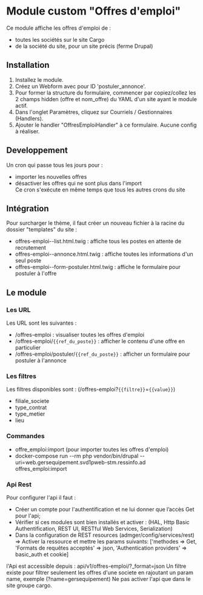 
# Module custom "Offres d'emploi"  
  
Ce module affiche les offres d'emploi de :  
* toutes les sociétés sur le site Cargo  
* de la société du site, pour un site précis (ferme Drupal)  
  
## Installation  
  
1. Installez le module.  
2. Créez un Webform avec pour ID 'postuler_annonce'.  
3. Pour former la structure du formulaire, commencer par copiez/collez les 2 champs hidden (offre et nom_offre) du YAML d'un site ayant le module actif.  
4. Dans l'onglet Paramètres, cliquez sur Courriels / Gestionnaires (Handlers).  
5. Ajouter le handler "OffresEmploiHandler" à ce formulaire. Aucune config à réaliser.  
  
## Developpement  
  
Un cron qui passe tous les jours pour :  
* importer les nouvelles offres  
* désactiver les offres qui ne sont plus dans l'import  
Ce cron s'exécute en même temps que tous les autres crons du site  
  
## Intégration  
  
Pour surcharger le thème, il faut créer un nouveau fichier à la racine du dossier "templates" du site :  
* offres-emploi--list.html.twig : affiche tous les postes en attente de recrutement  
* offres-emploi--annonce.html.twig : affiche toutes les informations d'un seul poste  
* offres-emploi--form-postuler.html.twig : affiche le formulaire pour postuler à l'offre  
  
## Le module  
  
### Les URL  
  
Les URL sont les suivantes :  
* /offres-emploi : visualiser toutes les offres d'emploi  
* /offres-emploi/`{{ref_du_poste}}` : afficher le contenu d'une offre en particulier  
* /offres-emploi/postuler/`{{ref_du_poste}}` : afficher un formulaire pour postuler à l'annonce  
  
### Les filtres  
  
Les filtres disponibles sont : (/offres-emploi?`{{filtre}}`=`{{value}}`)  
* filiale_societe  
* type_contrat  
* type_metier  
* lieu  
  
### Commandes  
* offre_emploi:import (pour importer toutes les offres d'emploi)
* docker-compose run --rm php vendor/bin/drupal --uri=web.gersequipement.svd1pweb-stm.ressinfo.ad offres_emploi:import


### Api Rest
Pour configurer l'api il faut :
 - Créer un compte pour l'authentification et ne lui donner que l’accès Get pour l'api;
 - Vérifier si ces modules sont bien installés et activer : (HAL, Http Basic Authentification, REST UI, RESTful Web Services, Serialization)
 - Dans la configuration de REST resources (admger/config/services/rest) => Activer la ressource et mettre les params suivants: ['methodes => Get, 'Formats de requêtes acceptés' => json, 'Authentication providers' => basic_auth et cookie]

l'Api est accessible depuis : api/v1/offres-emploi/?_format=json
Un filtre existe pour filtrer seulement les offres d'une societe en rajoutant un param name, exemple (?name=gersequipement)
Ne pas activer l'api que dans le site groupe cargo. 